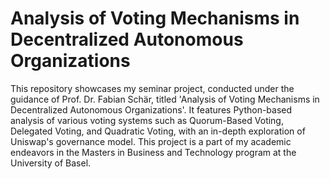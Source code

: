 # Analysis of Voting Mechanisms in Decentralized Autonomous Organizations

This repository showcases my seminar project, conducted under the guidance of Prof. Dr. Fabian Schär, titled 'Analysis of Voting Mechanisms in Decentralized Autonomous Organizations'. 
It features Python-based analysis of various voting systems such as Quorum-Based Voting, Delegated Voting, and Quadratic Voting, with an in-depth exploration of Uniswap's governance model. 
This project is a part of my academic endeavors in the Masters in Business and Technology program at the University of Basel.
